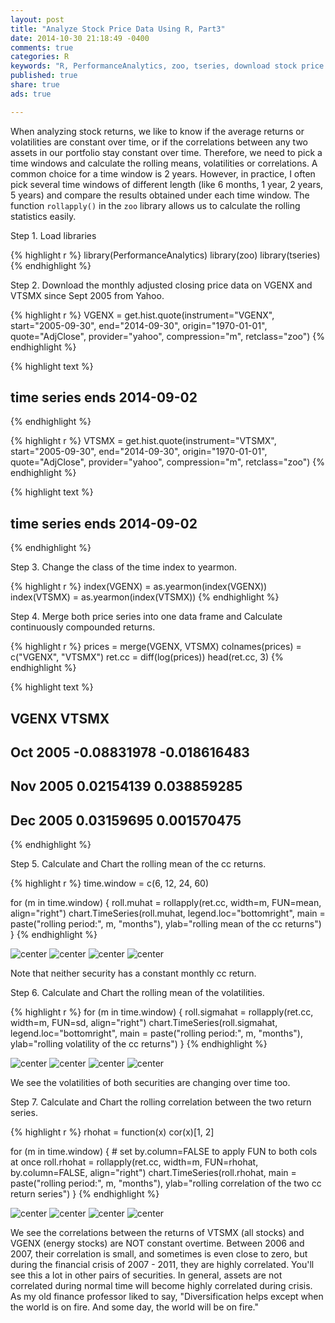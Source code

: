 ```yaml
---
layout: post
title: "Analyze Stock Price Data Using R, Part3"
date: 2014-10-30 21:18:49 -0400
comments: true
categories: R
keywords: "R, PerformanceAnalytics, zoo, tseries, download stock price data using R, analyze stock price data using R, rolling mean"
published: true
share: true
ads: true

---
```


When analyzing stock returns, we like to know if the average returns or volatilities are constant over time, or if the correlations between any two assets in our portfolio stay constant over time. Therefore, we need to pick a time windows and calculate the rolling means, volatilities or correlations. A common choice for a time window is 2 years. However, in practice, I often pick several time windows of different length (like 6 months, 1 year, 2 years, 5 years) and compare the results obtained under each time window. The function `rollapply()` in the `zoo` library allows us to calculate the rolling statistics easily. 

Step 1. Load libraries

{% highlight r %}
library(PerformanceAnalytics)
library(zoo)
library(tseries)
{% endhighlight %}

Step 2. Download the monthly adjusted closing price data on VGENX and VTSMX since Sept 2005 from Yahoo.

{% highlight r %}
VGENX = get.hist.quote(instrument="VGENX", start="2005-09-30", 
                       end="2014-09-30", origin="1970-01-01",
                       quote="AdjClose", provider="yahoo", 
                       compression="m", retclass="zoo")
{% endhighlight %}



{% highlight text %}
## time series ends   2014-09-02
{% endhighlight %}



{% highlight r %}
VTSMX = get.hist.quote(instrument="VTSMX", start="2005-09-30", 
                       end="2014-09-30", origin="1970-01-01",
                       quote="AdjClose", provider="yahoo",
                       compression="m", retclass="zoo")
{% endhighlight %}



{% highlight text %}
## time series ends   2014-09-02
{% endhighlight %}

Step 3. Change the class of the time index to yearmon.

{% highlight r %}
index(VGENX) = as.yearmon(index(VGENX))
index(VTSMX) = as.yearmon(index(VTSMX))
{% endhighlight %}

Step 4. Merge both price series into one data frame and Calculate continuously compounded returns.

{% highlight r %}
prices = merge(VGENX, VTSMX)
colnames(prices) = c("VGENX", "VTSMX")
ret.cc = diff(log(prices))
head(ret.cc, 3)
{% endhighlight %}



{% highlight text %}
##                VGENX        VTSMX
## Oct 2005 -0.08831978 -0.018616483
## Nov 2005  0.02154139  0.038859285
## Dec 2005  0.03159695  0.001570475
{% endhighlight %}

Step 5. Calculate and Chart the rolling mean of the cc returns.

{% highlight r %}
time.window = c(6, 12, 24, 60)

for (m in time.window) {
        roll.muhat = rollapply(ret.cc, width=m, FUN=mean, align="right")
        chart.TimeSeries(roll.muhat, legend.loc="bottomright", 
                         main = paste("rolling period:", m, "months"), 
                         ylab="rolling mean of the cc returns")
}
{% endhighlight %}

![center](/../figs/2014-10-30-analyze-stock-price-data-using-r-part3/unnamed-chunk-5-1.png) ![center](/../figs/2014-10-30-analyze-stock-price-data-using-r-part3/unnamed-chunk-5-2.png) ![center](/../figs/2014-10-30-analyze-stock-price-data-using-r-part3/unnamed-chunk-5-3.png) ![center](/../figs/2014-10-30-analyze-stock-price-data-using-r-part3/unnamed-chunk-5-4.png) 

Note that neither security has a constant monthly cc return.

Step 6. Calculate and Chart the rolling mean of the volatilities.

{% highlight r %}
for (m in time.window) {
        roll.sigmahat = rollapply(ret.cc, width=m, FUN=sd, align="right")
        chart.TimeSeries(roll.sigmahat, legend.loc="bottomright", 
                         main = paste("rolling period:", m, "months"), 
                         ylab="rolling volatility of the cc returns")
}
{% endhighlight %}

![center](/../figs/2014-10-30-analyze-stock-price-data-using-r-part3/unnamed-chunk-6-1.png) ![center](/../figs/2014-10-30-analyze-stock-price-data-using-r-part3/unnamed-chunk-6-2.png) ![center](/../figs/2014-10-30-analyze-stock-price-data-using-r-part3/unnamed-chunk-6-3.png) ![center](/../figs/2014-10-30-analyze-stock-price-data-using-r-part3/unnamed-chunk-6-4.png) 

We see the volatilities of both securities are changing over time too.

Step 7. Calculate and Chart the rolling correlation between the two return series.

{% highlight r %}
rhohat = function(x) cor(x)[1, 2]

for (m in time.window) {
        # set by.column=FALSE to apply FUN to both cols at once
        roll.rhohat = rollapply(ret.cc, width=m, FUN=rhohat, by.column=FALSE, 
                                align="right") 
        chart.TimeSeries(roll.rhohat,
                         main = paste("rolling period:", m, "months"), 
                         ylab="rolling correlation of the two cc return series")
}
{% endhighlight %}

![center](/../figs/2014-10-30-analyze-stock-price-data-using-r-part3/unnamed-chunk-7-1.png) ![center](/../figs/2014-10-30-analyze-stock-price-data-using-r-part3/unnamed-chunk-7-2.png) ![center](/../figs/2014-10-30-analyze-stock-price-data-using-r-part3/unnamed-chunk-7-3.png) ![center](/../figs/2014-10-30-analyze-stock-price-data-using-r-part3/unnamed-chunk-7-4.png) 

We see the correlations between the returns of VTSMX (all stocks) and VGENX (energy stocks) are NOT constant overtime. Between 2006 and 2007, their correlation is small, and sometimes is even close to zero, but during the financial crisis of 2007 - 2011, they are highly correlated. You'll see this a lot in other pairs of securities. In general, assets are not correlated during normal time will become highly correlated during crisis. As my old finance professor liked to say, "Diversification helps except when the world is on fire. And some day, the world will be on fire."
